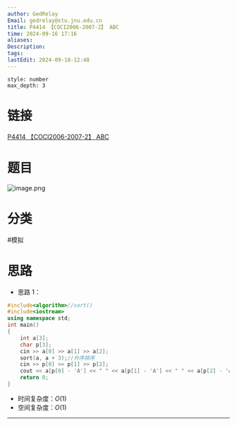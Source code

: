 ```yaml
---
author: GedRelay
Email: gedrelay@stu.jnu.edu.cn
title: P4414 【COCI2006-2007-2】 ABC
time: 2024-09-16 17:16
aliases: 
Description: 
tags: 
lastEdit: 2024-09-18-12:48
---
```


```toc
style: number
max_depth: 3
```

# 链接
[P4414 【COCI2006-2007-2】 ABC](https://www.luogu.com.cn/problem/P4414) 

# 题目
![image.png](https://ged-pic-bed.oss-cn-guangzhou.aliyuncs.com/img/202409161716475.png)


# 分类
#模拟 

# 思路
- 思路 1：


```cpp
#include<algorithm>//sort()
#include<iostream>
using namespace std;
int main()
{
	int a[3];
	char p[3];
	cin >> a[0] >> a[1] >> a[2];
	sort(a, a + 3);//升序排序
	cin >> p[0] >> p[1] >> p[2];
	cout << a[p[0] - 'A'] << " " << a[p[1] - 'A'] << " " << a[p[2] - 'A'];
	return 0;
}
```


- 时间复杂度：${O\left( 1 \right)  }$ 
- 空间复杂度：${O\left( 1 \right)  }$ 


---


